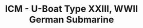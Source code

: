 ---
layout: product
title: "ICM - U-Boat Type XXIII, WWII German Submarine"
price: "TBA" 
desc: "N/A"
img_path: "/assets/img/ICMS004.webp"
brand: "N/A"
available: false
special_offer: false
new: false
soon: false
cat: "010000"
subcat: "013600"
subsubcat: "0N/A"
sifra: "ICMS004"
popular: false
spec: false
---